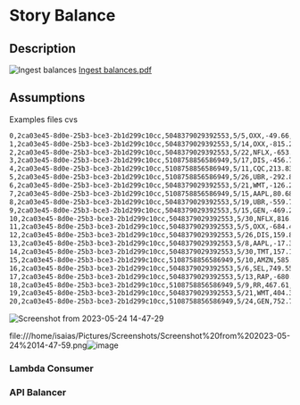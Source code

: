 # Story Balance

## Description

![Ingest balances](https://github.com/isaias-dgr/stori_balance/assets/89608187/3bffb9d0-755c-4153-ba8d-1cb06e994ecc)
[Ingest balances.pdf](https://github.com/isaias-dgr/stori_balance/files/11558977/Ingest.balances.pdf)

## Assumptions

Examples files cvs
``` bash 
0,2ca03e45-8d0e-25b3-bce3-2b1d299c10cc,5048379029392553,5/5,OXX,-49.66,Oxxo
1,2ca03e45-8d0e-25b3-bce3-2b1d299c10cc,5048379029392553,5/14,OXX,-815.25,Oxxo
2,2ca03e45-8d0e-25b3-bce3-2b1d299c10cc,5048379029392553,5/22,NFLX,-653.87,Netflix
3,2ca03e45-8d0e-25b3-bce3-2b1d299c10cc,5108758856586949,5/17,DIS,-456.72,The Walt Disney Company
4,2ca03e45-8d0e-25b3-bce3-2b1d299c10cc,5108758856586949,5/11,CQC,213.83,Cielito Querido Café
5,2ca03e45-8d0e-25b3-bce3-2b1d299c10cc,5108758856586949,5/26,UBR,-292.82,Uber
6,2ca03e45-8d0e-25b3-bce3-2b1d299c10cc,5048379029392553,5/21,WMT,-126.21,Walmart
7,2ca03e45-8d0e-25b3-bce3-2b1d299c10cc,5108758856586949,5/15,AAPL,80.68,Apple
8,2ca03e45-8d0e-25b3-bce3-2b1d299c10cc,5048379029392553,5/19,UBR,-559.78,Uber
9,2ca03e45-8d0e-25b3-bce3-2b1d299c10cc,5048379029392553,5/15,GEN,-469.22,Generico
10,2ca03e45-8d0e-25b3-bce3-2b1d299c10cc,5048379029392553,5/30,NFLX,816.97,Netflix
11,2ca03e45-8d0e-25b3-bce3-2b1d299c10cc,5048379029392553,5/5,OXX,-684.42,Oxxo
12,2ca03e45-8d0e-25b3-bce3-2b1d299c10cc,5048379029392553,5/26,DIS,159.89,The Walt Disney Company
13,2ca03e45-8d0e-25b3-bce3-2b1d299c10cc,5048379029392553,5/8,AAPL,-17.39,Apple
14,2ca03e45-8d0e-25b3-bce3-2b1d299c10cc,5048379029392553,5/30,TMT,157.14,Tecnológico de Monterrey
15,2ca03e45-8d0e-25b3-bce3-2b1d299c10cc,5108758856586949,5/10,AMZN,585.5,Amazon
16,2ca03e45-8d0e-25b3-bce3-2b1d299c10cc,5048379029392553,5/6,SEL,749.55,Seven eleven
17,2ca03e45-8d0e-25b3-bce3-2b1d299c10cc,5048379029392553,5/13,RAP,-680.67,Rappid
18,2ca03e45-8d0e-25b3-bce3-2b1d299c10cc,5108758856586949,5/9,RR,467.61,Rolls-Royce Holdings
19,2ca03e45-8d0e-25b3-bce3-2b1d299c10cc,5048379029392553,5/21,WMT,404.33,Walmart
20,2ca03e45-8d0e-25b3-bce3-2b1d299c10cc,5108758856586949,5/24,GEN,752.75,Generico
```


![Screenshot from 2023-05-24 14-47-29](https://github.com/isaias-dgr/stori_balance/assets/89608187/d3bda605-ba0e-4cf6-8196-d9a5bb70653f)

file:///home/isaias/Pictures/Screenshots/Screenshot%20from%202023-05-24%2014-47-59.png![image](https://github.com/isaias-dgr/stori_balance/assets/89608187/dfc68ed3-cd58-4394-a7c8-f96e9f155823)



### Lambda Consumer
### API Balancer

